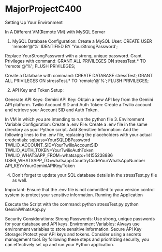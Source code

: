 # MajorProjectC400
Setting Up Your Environment

In A Different VM(Remote VM) with MySQL Server
1. MySQL Database Configuration:
Create a MySQL User:
CREATE USER 'remote'@'%' IDENTIFIED BY 'YourStrongPassword';

Replace YourStrongPassword with a strong, unique password.
Grant Privileges with command:
GRANT ALL PRIVILEGES ON stressTest.* TO 'remote'@'%';
FLUSH PRIVILEGES;

Create a Database with command:
CREATE DATABASE stressTest;
GRANT ALL PRIVILEGES ON stressTest.* TO 'remote'@'%';
FLUSH PRIVILEGES;


2. API Key and Token Setup:

Generate API Keys:
Gemini API Key: Obtain a new API key from the Gemini API platform.
Twilio Account SID and Auth Token: Create a Twilio account and retrieve your Account SID and Auth Token.

In VM in which you are intending to run the python file
3. Environment Variable Configuration:
Create a .env File: Create a .env file in the same directory as your Python script.
Add Sensitive Information: Add the following lines to the .env file, replacing the placeholders with your actual credentials:
sqlpass=YourSQLDBPassword
TWILIO_ACCOUNT_SID=YourTwilioAccountSID
TWILIO_AUTH_TOKEN=YourTwilioAuthToken
TWILIO_WHATSAPP_FROM=whatsapp:+14155238886
USER_WHATSAPP_TO=whatsapp:CountryCodeYourWhatsAppNumber
API_KEY=YourGeminiAPIKey/Token

4. Don't forget to update your SQL database details in the stressTest.py file as well. 

Important: Ensure that the .env file is not committed to your version control system to protect your sensitive information.
Running the Application


Execute the Script with the command:
python stressTest.py
python GeminiWhatsApp.py


Security Considerations:
Strong Passwords: Use strong, unique passwords for your database and API keys.
Environment Variables: Always use environment variables to store sensitive information.
Secure API Key Storage: Protect your API keys and tokens. Consider using a secrets management tool.
By following these steps and prioritizing security, you can effectively set up and run your Python application.
